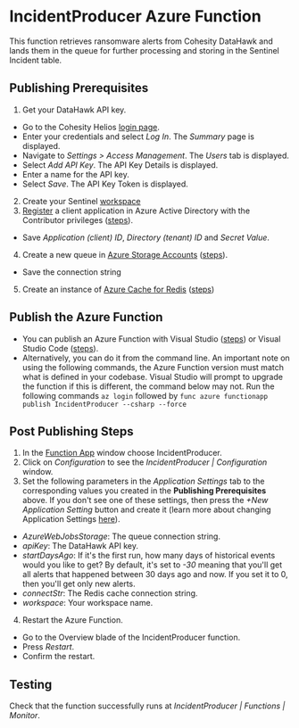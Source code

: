 # IncidentProducer Azure Function
This function retrieves ransomware alerts from Cohesity DataHawk and lands them in the queue for further processing and storing in the Sentinel Incident table.

## Publishing Prerequisites
1. Get your DataHawk API key.
* Go to the Cohesity Helios [login page](https://helios.cohesity.com/login).
* Enter your credentials and select _Log In_. The _Summary_ page is displayed.
* Navigate to _Settings > Access Management_. The _Users_ tab is displayed.
* Select _Add API Key_. The API Key Details is displayed.
* Enter a name for the API key.
* Select _Save_. The API Key Token is displayed.
2. Create your Sentinel [workspace](https://portal.azure.com/#view/HubsExtension/BrowseResource/resourceType/microsoft.securityinsightsarg%2Fsentinel)
3. [Register](https://portal.azure.com/#view/Microsoft_AAD_IAM/ActiveDirectoryMenuBlade/~/RegisteredApps) a client application in Azure Active Directory with the Contributor privileges ([steps](https://learn.microsoft.com/en-us/azure/healthcare-apis/register-application)).
* Save _Application (client) ID_, _Directory (tenant) ID_ and _Secret Value_.
4. Create a new queue in [Azure Storage Accounts](https://portal.azure.com/#view/HubsExtension/BrowseResource/resourceType/Microsoft.Storage%2FStorageAccounts) ([steps](https://learn.microsoft.com/en-us/azure/storage/queues/storage-quickstart-queues-portal)).
* Save the connection string
5. Create an instance of [Azure Cache for Redis](https://portal.azure.com/#view/HubsExtension/BrowseResource/resourceType/Microsoft.Cache%2FRedis) ([steps](https://learn.microsoft.com/en-us/azure/azure-cache-for-redis/cache-configure))

## Publish the Azure Function
* You can publish an Azure Function with Visual Studio ([steps](https://learn.microsoft.com/en-us/azure/azure-functions/functions-develop-vs?tabs=in-process#publish-to-azure)) or Visual Studio Code ([steps](https://learn.microsoft.com/en-us/azure/azure-functions/functions-develop-vs-code?tabs=csharp#publish-to-azure)).
* Alternatively, you can do it from the command line. An important note on using the following commands, the Azure Function version must match what is defined in your codebase. Visual Studio will prompt to upgrade the function if this is different, the command below may not.
Run the following commands
``az login``
followed by
``func azure functionapp publish IncidentProducer --csharp --force``

## Post Publishing Steps
1. In the [Function App](https://portal.azure.com/#view/HubsExtension/BrowseResource/resourceType/Microsoft.Web%2Fsites/kind/functionapp) window choose IncidentProducer.
2. Click on _Configuration_ to see the _IncidentProducer | Configuration_ window.
3. Set the following parameters in the _Application Settings_ tab to the corresponding values you created in the __Publishing Prerequisites__ above. If you don't see one of these settings, then press the _+New Application Setting_ button and create it (learn more about changing Application Settings [here](https://learn.microsoft.com/en-us/azure/app-service/configure-common?tabs=portal)).
* _AzureWebJobsStorage_: The queue connection string.
* _apiKey_: The DataHawk API key.
* _startDaysAgo_: If it's the first run, how many days of historical events would you like to get? By default, it's set to _-30_ meaning that you'll get all alerts that happened between 30 days ago and now. If you set it to 0, then you'll get only new alerts.
* _connectStr_: The Redis cache connection string.
* _workspace_: Your workspace name.
4. Restart the Azure Function.
* Go to the Overview blade of the IncidentProducer function.
* Press _Restart_.
* Confirm the restart.

## Testing
Check that the function successfully runs at  _IncidentProducer | Functions | Monitor_.
